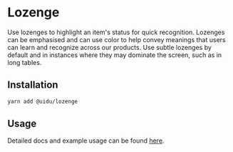 # Lozenge

Use lozenges to highlight an item's status for quick recognition. Lozenges can
be emphasised and can use color to help convey meanings that users can learn
and recognize across our products. Use subtle lozenges by default and in
instances where they may dominate the screen, such as in long tables.

## Installation

```sh
yarn add @uidu/lozenge
```

## Usage

Detailed docs and example usage can be found [here](https://guidu.netlify.com/packages/core/lozenge).
